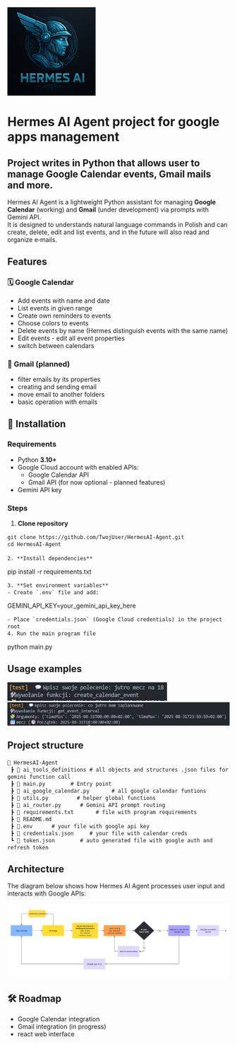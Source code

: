 <img src="docs/logo.png" alt="Logo" width="200"/>

# Hermes AI Agent project for google apps management

## Project writes in Python that allows user to manage Google Calendar events, Gmail mails and more.

Hermes AI Agent is a lightweight Python assistant for managing **Google Calendar** (working) and **Gmail** (under development) via prompts with Gemini API.  
It is designed to understands natural language commands in Polish and can create, delete, edit and list events, and in the future will also read and organize e‑mails.

##  **Features**

### 🗓️ Google Calendar
- Add events with name and date
- List events in given range 
- Create own reminders to events
- Choose colors to events
- Delete events by name (Hermes distinguish events with the same name)
- Edit events - edit all event properties
- switch between calendars
### 📧 Gmail (planned)
- filter emails by its properties
- creating and sending email
- move email to another folders
- basic operation with emails

## 🔧 Installation

### Requirements
- Python **3.10+**  
- Google Cloud account with enabled APIs:  
  - Google Calendar API  
  - Gmail API (for now optional - planned features)  
- Gemini API key

### Steps

1. **Clone repository**
 ```
 git clone https://github.com/TwojUser/HermesAI-Agent.git
 cd HermesAI-Agent
   
2. **Install dependencies**
```
pip install -r requirements.txt
```
3. **Set environment variables**
- Create `.env` file and add:
```
GEMINI_API_KEY=your_gemini_api_key_here
```
- Place `credentials.json` (Google Cloud credentials) in the project root
4. Run the main program file
```
python main.py


## Usage examples

![Opis obrazka](docs/example1.png)
![Opis obrazka](docs/example2.png)

## Project structure

```
📁 HermesAI-Agent
 ┣ 📁 ai_tools_definitions # all objects and structures .json files for gemini function call 
 ┣ 📜 main.py        # Entry point
 ┣ 📜 ai_google_calendar.py       # all google calendar funtions
 ┣ 📜 utils.py         # helper global functions
 ┣ 📜 ai_router.py      # Gemini API prompt routing
 ┣ 📜 requirements.txt       # file with program requirements
 ┣ 📜 README.md 
 ┣ 📜.env      # your file with google api key
 ┣ 📜 credentials.json     # your file with calendar creds
 ┗ 📜 token.json        # auto generated file with google auth and refresh token
```

## Architecture
 The diagram below shows how Hermes AI Agent processes user input and interacts with Google APIs:

![Hermes AI flowchart](docs/Flowchart.jpg)

## 🛠️ Roadmap
- Google Calendar integration
- Gmail integration (in progress)
- react web interface

